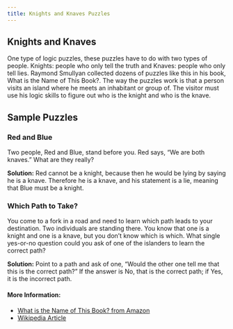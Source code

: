 ```yaml
---
title: Knights and Knaves Puzzles
---
```

## Knights and Knaves

One type of logic puzzles, these puzzles have to do with two types of people. Knights: people who only tell the truth and  Knaves: people who only tell lies. Raymond Smullyan collected dozens of puzzles like this in his book, What is the Name of This Book?. 
The way the puzzles work is that a person visits an island where he meets an inhabitant or group of. The visitor must use his logic skills to figure out who is the knight and who is the knave. 

## Sample Puzzles

### Red and Blue

Two people, Red and Blue, stand before you. Red says, “We are both knaves.” What are they really? 

**Solution:** Red cannot be a knight, because then he would be lying by saying he is a knave. Therefore he is a knave, and his statement is a lie, meaning that Blue must be a knight.

### Which Path to Take?

You come to a fork in a road and need to learn which path leads to your destination. Two individuals are standing there. You know that one is a knight and one is a knave, but you don’t know which is which. What single yes-or-no question could you ask of one of the islanders to learn the correct path?

**Solution:** Point to a path and ask of one, “Would the other one tell me that this is the correct path?” If the answer is No, that is the correct path; if Yes, it is the incorrect path.

<!-- The article goes here, in GitHub-flavored Markdown. Feel free to add YouTube videos, images, and CodePen/JSBin embeds  -->

#### More Information:
* [What is the Name of This Book? from Amazon](https://www.amazon.com/gp/product/0486481980/ref=as_li_qf_sp_asin_il_tl?ie=UTF8&camp=1789&creative=9325&creativeASIN=0486481980&linkCode=as2&tag=brenconl05-20&linkId=UU6GFKPWEKZFK2XG)
* [Wikipedia Article](https://en.wikipedia.org/wiki/Knights_and_Knaves)



